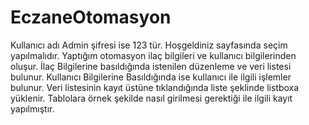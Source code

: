 # EczaneOtomasyon
Kullanıcı adı Admin şifresi ise 123 tür.
Hoşgeldiniz sayfasında seçim yapılmalıdır.
Yaptığım otomasyon ilaç bilgileri ve kullanıcı bilgilerinden oluşur.
İlaç Bilgilerine basıldığında istenilen düzenleme ve veri listesi bulunur.
Kullanıcı Bilgilerine Basıldığında ise kullanıcı ile ilgili işlemler bulunur. Veri listesinin kayıt üstüne tıklandığında liste şeklinde listboxa yüklenir.
Tablolara örnek şekilde nasıl girilmesi gerektiği ile ilgili kayıt yapılmıştır.

